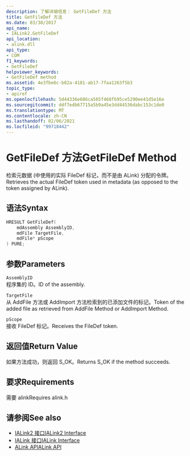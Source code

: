 ```yaml
---
description: 了解详细信息： GetFileDef 方法
title: GetFileDef 方法
ms.date: 03/30/2017
api_name:
- IALink2.GetFileDef
api_location:
- alink.dll
api_type:
- COM
f1_keywords:
- GetFileDef
helpviewer_keywords:
- GetFileDef method
ms.assetid: 4e3fbe6c-b82a-4181-ab17-7faa1263f5b3
topic_type:
- apiref
ms.openlocfilehash: 5d44336e686ca565f468fb95ce5290ee41d5e16e
ms.sourcegitcommit: ddf7edb67715a5b9a45e3dd44536dabc153c1de0
ms.translationtype: MT
ms.contentlocale: zh-CN
ms.lasthandoff: 02/06/2021
ms.locfileid: "99718442"
---
```

# <a name="getfiledef-method"></a><span data-ttu-id="8b2a8-103">GetFileDef 方法</span><span class="sxs-lookup"><span data-stu-id="8b2a8-103">GetFileDef Method</span></span>

<span data-ttu-id="8b2a8-104">检索元数据 (中使用的实际 FileDef 标记，而不是由 ALink) 分配的令牌。</span><span class="sxs-lookup"><span data-stu-id="8b2a8-104">Retrieves the actual FileDef token used in metadata (as opposed to the token assigned by ALink).</span></span>  
  
## <a name="syntax"></a><span data-ttu-id="8b2a8-105">语法</span><span class="sxs-lookup"><span data-stu-id="8b2a8-105">Syntax</span></span>  
  
```cpp  
HRESULT GetFileDef(  
    mdAssembly AssemblyID,  
    mdFile TargetFile,  
    mdFile* pScope  
) PURE;  
```  
  
## <a name="parameters"></a><span data-ttu-id="8b2a8-106">参数</span><span class="sxs-lookup"><span data-stu-id="8b2a8-106">Parameters</span></span>  

 `AssemblyID`  
 <span data-ttu-id="8b2a8-107">程序集的 ID。</span><span class="sxs-lookup"><span data-stu-id="8b2a8-107">ID of the assembly.</span></span>  
  
 `TargetFile`  
 <span data-ttu-id="8b2a8-108">从 AddFile 方法或 AddImport 方法检索到的已添加文件的标记。</span><span class="sxs-lookup"><span data-stu-id="8b2a8-108">Token of the added file as retrieved from AddFile Method or AddImport Method.</span></span>  
  
 `pScope`  
 <span data-ttu-id="8b2a8-109">接收 FileDef 标记。</span><span class="sxs-lookup"><span data-stu-id="8b2a8-109">Receives the FileDef token.</span></span>  
  
## <a name="return-value"></a><span data-ttu-id="8b2a8-110">返回值</span><span class="sxs-lookup"><span data-stu-id="8b2a8-110">Return Value</span></span>  

 <span data-ttu-id="8b2a8-111">如果方法成功，则返回 S_OK。</span><span class="sxs-lookup"><span data-stu-id="8b2a8-111">Returns S_OK if the method succeeds.</span></span>  
  
## <a name="requirements"></a><span data-ttu-id="8b2a8-112">要求</span><span class="sxs-lookup"><span data-stu-id="8b2a8-112">Requirements</span></span>  

 <span data-ttu-id="8b2a8-113">需要 alink</span><span class="sxs-lookup"><span data-stu-id="8b2a8-113">Requires alink.h</span></span>  
  
## <a name="see-also"></a><span data-ttu-id="8b2a8-114">请参阅</span><span class="sxs-lookup"><span data-stu-id="8b2a8-114">See also</span></span>

- [<span data-ttu-id="8b2a8-115">IALink2 接口</span><span class="sxs-lookup"><span data-stu-id="8b2a8-115">IALink2 Interface</span></span>](ialink2-interface.md)
- [<span data-ttu-id="8b2a8-116">IALink 接口</span><span class="sxs-lookup"><span data-stu-id="8b2a8-116">IALink Interface</span></span>](ialink-interface.md)
- [<span data-ttu-id="8b2a8-117">ALink API</span><span class="sxs-lookup"><span data-stu-id="8b2a8-117">ALink API</span></span>](index.md)
